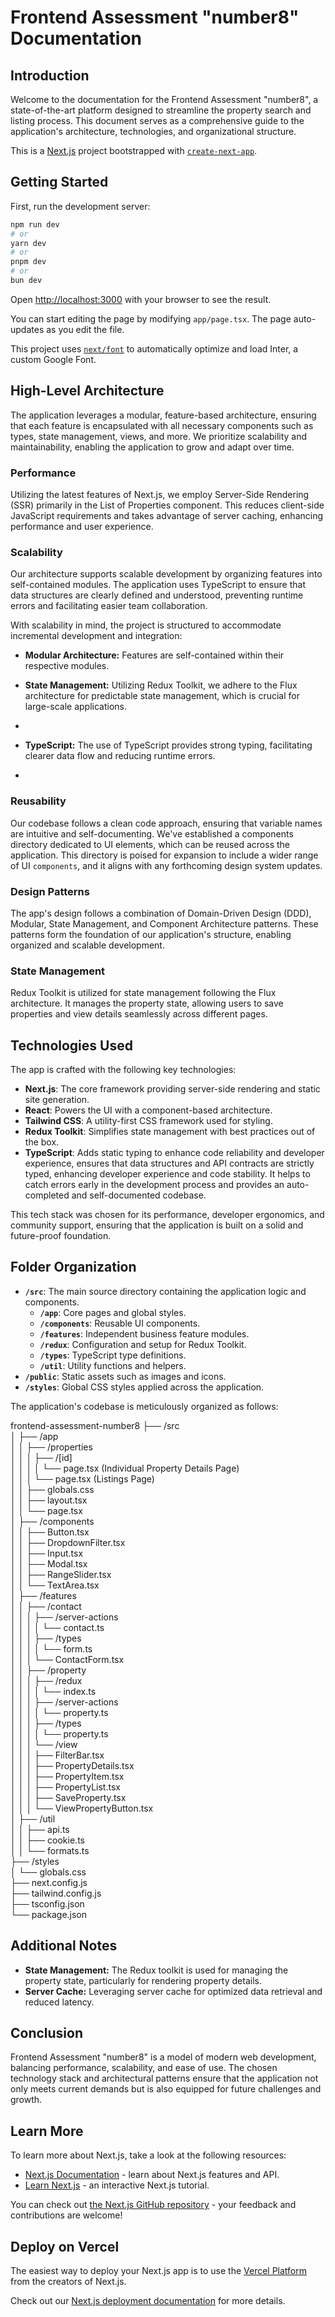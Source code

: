 # Frontend Assessment "number8" Documentation

## Introduction

Welcome to the documentation for the Frontend Assessment "number8", a state-of-the-art platform designed to streamline the property search and listing process. This document serves as a comprehensive guide to the application's architecture, technologies, and organizational structure.

This is a [Next.js](https://nextjs.org/) project bootstrapped with [`create-next-app`](https://github.com/vercel/next.js/tree/canary/packages/create-next-app).

## Getting Started

First, run the development server:

```bash
npm run dev
# or
yarn dev
# or
pnpm dev
# or
bun dev
```

Open [http://localhost:3000](http://localhost:3000) with your browser to see the result.

You can start editing the page by modifying `app/page.tsx`. The page auto-updates as you edit the file.

This project uses [`next/font`](https://nextjs.org/docs/basic-features/font-optimization) to automatically optimize and load Inter, a custom Google Font.


## High-Level Architecture

The application leverages a modular, feature-based architecture, ensuring that each feature is encapsulated with all necessary components such as types, state management, views, and more. We prioritize scalability and maintainability, enabling the application to grow and adapt over time.

### Performance

Utilizing the latest features of Next.js, we employ Server-Side Rendering (SSR) primarily in the List of Properties component. This reduces client-side JavaScript requirements and takes advantage of server caching, enhancing performance and user experience.

### Scalability

Our architecture supports scalable development by organizing features into self-contained modules. The application uses TypeScript to ensure that data structures are clearly defined and understood, preventing runtime errors and facilitating easier team collaboration.

With scalability in mind, the project is structured to accommodate incremental development and integration:

- **Modular Architecture:** Features are self-contained within their respective modules.

- **State Management:** Utilizing Redux Toolkit, we adhere to the Flux architecture for predictable state management, which is crucial for large-scale applications.
- 
- **TypeScript:** The use of TypeScript provides strong typing, facilitating clearer data flow and reducing runtime errors.
- 
### Reusability

Our codebase follows a clean code approach, ensuring that variable names are intuitive and self-documenting. We've established a components directory dedicated to UI elements, which can be reused across the application. This directory is poised for expansion to include a wider range of UI `components`, and it aligns with any forthcoming design system updates.
### Design Patterns

The app's design follows a combination of Domain-Driven Design (DDD), Modular, State Management, and Component Architecture patterns. These patterns form the foundation of our application's structure, enabling organized and scalable development.

### State Management

Redux Toolkit is utilized for state management following the Flux architecture. It manages the property state, allowing users to save properties and view details seamlessly across different pages.

## Technologies Used

The app is crafted with the following key technologies:

- **Next.js**: The core framework providing server-side rendering and static site generation.
- **React**: Powers the UI with a component-based architecture.
- **Tailwind CSS**: A utility-first CSS framework used for styling.
- **Redux Toolkit**: Simplifies state management with best practices out of the box.
- **TypeScript**: Adds static typing to enhance code reliability and developer experience, ensures that data structures and API contracts are strictly typed, enhancing developer experience and code stability. It helps to catch errors early in the development process and provides an auto-completed and self-documented codebase.
  
This tech stack was chosen for its performance, developer ergonomics, and community support, ensuring that the application is built on a solid and future-proof foundation.

## Folder Organization


- **`/src`**: The main source directory containing the application logic and components.
    - **`/app`**: Core pages and global styles.
    - **`/components`**: Reusable UI components.
    - **`/features`**: Independent business feature modules.
    - **`/redux`**: Configuration and setup for Redux Toolkit.
    - **`/types`**: TypeScript type definitions.
    - **`/util`**: Utility functions and helpers.
- **`/public`**: Static assets such as images and icons.
- **`/styles`**: Global CSS styles applied across the application.


The application's codebase is meticulously organized as follows:

frontend-assessment-number8
├── /src  
│ ├── /app  
│ │ ├── /properties  
│ │ │ ├── /[id]  
│ │ │ │ └── page.tsx (Individual Property Details Page)  
│ │ │ └── page.tsx (Listings Page)  
│ │ ├── globals.css  
│ │ ├── layout.tsx  
│ │ └── page.tsx  
│ ├── /components  
│ │ ├── Button.tsx  
│ │ ├── DropdownFilter.tsx  
│ │ ├── Input.tsx  
│ │ ├── Modal.tsx  
│ │ ├── RangeSlider.tsx  
│ │ └── TextArea.tsx  
│   ├── /features  
│   │   ├── /contact  
│   │   │   ├── /server-actions  
│   │   │   │   └── contact.ts  
│   │   │   ├── /types  
│   │   │   │   └── form.ts  
│   │   │   └── ContactForm.tsx  
│   │   ├── /property  
│   │   │   ├── /redux  
│   │   │   │   └── index.ts  
│   │   │   ├── /server-actions  
│   │   │   │   └── property.ts  
│   │   │   ├── /types  
│   │   │   │   └── property.ts  
│   │   │   └── /view  
│   │   │       ├── FilterBar.tsx  
│   │   │       ├── PropertyDetails.tsx  
│   │   │       ├── PropertyItem.tsx  
│   │   │       ├── PropertyList.tsx  
│   │   │       ├── SaveProperty.tsx  
│   │   │       └── ViewPropertyButton.tsx  
│   ├── /util  
│   │   ├── api.ts  
│   │   ├── cookie.ts  
│   │   └── formats.ts  
├── /styles  
│   └── globals.css  
├── next.config.js  
├── tailwind.config.js  
├── tsconfig.json  
└── package.json  

## Additional Notes

- **State Management:** The Redux toolkit is used for managing the property state, particularly for rendering property details.
- **Server Cache:** Leveraging server cache for optimized data retrieval and reduced latency.

## Conclusion

Frontend Assessment "number8" is a model of modern web development, balancing performance, scalability, and ease of use. The chosen technology stack and architectural patterns ensure that the application not only meets current demands but is also equipped for future challenges and growth.


## Learn More

To learn more about Next.js, take a look at the following resources:

- [Next.js Documentation](https://nextjs.org/docs) - learn about Next.js features and API.
- [Learn Next.js](https://nextjs.org/learn) - an interactive Next.js tutorial.

You can check out [the Next.js GitHub repository](https://github.com/vercel/next.js/) - your feedback and contributions are welcome!

## Deploy on Vercel

The easiest way to deploy your Next.js app is to use the [Vercel Platform](https://vercel.com/new?utm_medium=default-template&filter=next.js&utm_source=create-next-app&utm_campaign=create-next-app-readme) from the creators of Next.js.

Check out our [Next.js deployment documentation](https://nextjs.org/docs/deployment) for more details.
